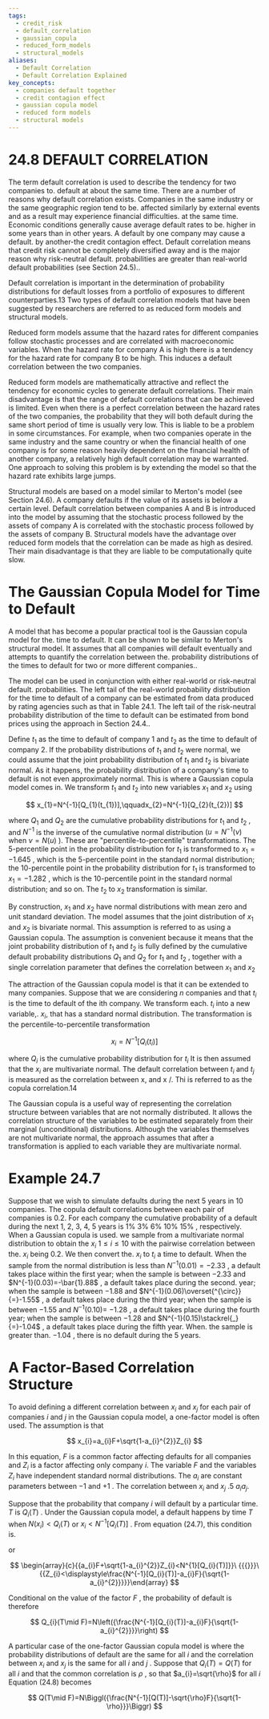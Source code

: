 ```yaml
---
tags:
  - credit_risk
  - default_correlation
  - gaussian_copula
  - reduced_form_models
  - structural_models
aliases:
  - Default Correlation
  - Default Correlation Explained
key_concepts:
  - companies default together
  - credit contagion effect
  - gaussian copula model
  - reduced form models
  - structural models
---
```


# 24.8 DEFAULT CORRELATION  

The term default correlation is used to describe the tendency for two companies to. default at about the same time. There are a number of reasons why default correlation exists. Companies in the same industry or the same geographic region tend to be. affected similarly by external events and as a result may experience financial difficulties. at the same time. Economic conditions generally cause average default rates to be. higher in some years than in other years. A default by one company may cause a default. by another-the credit contagion effect. Default correlation means that credit risk cannot be completely diversified away and is the major reason why risk-neutral default. probabilities are greater than real-world default probabilities (see Section 24.5)..  

Default correlation is important in the determination of probability distributions for default losses from a portfolio of exposures to different counterparties.13 Two types of default correlation models that have been suggested by researchers are referred to as reduced form models and structural models.  

Reduced form models assume that the hazard rates for different companies follow stochastic processes and are correlated with macroeconomic variables. When the hazard rate for company A is high there is a tendency for the hazard rate for company B to be high. This induces a default correlation between the two companies.  

Reduced form models are mathematically attractive and reflect the tendency for economic cycles to generate default correlations. Their main disadvantage is that the range of default correlations that can be achieved is limited. Even when there is a perfect correlation between the hazard rates of the two companies, the probability that they will both default during the same short period of time is usually very low. This is liable to be a problem in some circumstances. For example, when two companies operate in the same industry and the same country or when the financial health of one company is for some reason heavily dependent on the financial health of another company, a relatively high default correlation may be warranted. One approach to solving this problem is by extending the model so that the hazard rate exhibits large jumps.  

Structural models are based on a model similar to Merton's model (see Section 24.6). A company defaults if the value of its assets is below a certain level. Default correlation between companies A and B is introduced into the model by assuming that the stochastic process followed by the assets of company A is correlated with the stochastic process followed by the assets of company B. Structural models have the advantage over reduced form models that the correlation can be made as high as desired. Their main disadvantage is that they are liable to be computationally quite slow.  

# The Gaussian Copula Model for Time to Default  

A model that has become a popular practical tool is the Gaussian copula model for the. time to default. It can be shown to be similar to Merton's structural model. It assumes that all companies will default eventually and attempts to quantify the correlation between the. probability distributions of the times to default for two or more different companies..  

The model can be used in conjunction with either real-world or risk-neutral default. probabilities. The left tail of the real-world probability distribution for the time to default of a company can be estimated from data produced by rating agencies such as that in Table 24.1. The left tail of the risk-neutral probability distribution of the time to default can be estimated from bond prices using the approach in Section 24.4..  

Define $t_{1}$ as the time to default of company 1 and $t_{2}$ as the time to default of company 2. If the probability distributions of $t_{1}$ and $t_{2}$ were normal, we could assume that the joint probability distribution of $t_{1}$ and $t_{2}$ is bivariate normal. As it happens, the probability distribution of a company's time to default is not even approximately normal. This is where a Gaussian copula model comes in. We transform $t_{1}$ and $t_{2}$ into new variables $x_{1}$ and $x_{2}$ using  

$$
x_{1}=N^{-1}[Q_{1}(t_{1})],\qquadx_{2}=N^{-1}[Q_{2}(t_{2})]
$$  

where $Q_{1}$ and $Q_{2}$ are the cumulative probability distributions for $t_{1}$ and $t_{2}$ , and $N^{-1}$ is the inverse of the cumulative normal distribution $(u=N^{-1}(\nu)$ when $\nu=N(u)$ ). These are "percentile-to-percentile" transformations. The 5-percentile point in the probability distribution for $t_{1}$ is transformed to $x_{1}=-1.645$ , which is the 5-percentile point in the standard normal distribution; the 10-percentile point in the probability distribution for $t_{1}$ is transformed to $x_{1}=-1.282$ , which is the 10-percentile point in the standard normal distribution; and so on. The $t_{2}$ to $x_{2}$ transformation is similar.  

By construction, $x_{1}$ and $x_{2}$ have normal distributions with mean zero and unit standard deviation. The model assumes that the joint distribution of $x_{1}$ and $x_{2}$ is bivariate normal. This assumption is referred to as using a Gaussian copula. The assumption is convenient because it means that the joint probability distribution of $t_{1}$ and $t_{2}$ is fully defined by the cumulative default probability distributions $Q_{1}$ and $Q_{2}$ for $t_{1}$ and $t_{2}$ , together with a single correlation parameter that defines the correlation between $x_{1}$ and $x_{2}$  

The attraction of the Gaussian copula model is that it can be extended to many companies. Suppose that we are considering $n$ companies and that $t_{i}$ is the time to default of the ith company. We transform each. $t_{i}$ into a new variable,. $x_{i},$ that has a standard normal distribution. The transformation is the percentile-to-percentile transformation  

$$
x_{i}=N^{-1}[Q_{i}(t_{i})]
$$  

where $Q_{i}$ is the cumulative probability distribution for $t_{i}$ It is then assumed that the $x_{i}$ are multivariate normal. The default correlation between $t_{i}$ and $t_{j}$ is measured as the correlation between x, and x /. Thi is referred to as the copula correlation.14  

The Gaussian copula is a useful way of representing the correlation structure between variables that are not normally distributed. It allows the correlation structure of the variables to be estimated separately from their marginal (unconditional) distributions. Although the variables themselves are not multivariate normal, the approach assumes that after a transformation is applied to each variable they are multivariate normal.  

# Example 24.7  

Suppose that we wish to simulate defaults during the next 5 years in 10 companies. The copula default correlations between each pair of companies is 0.2. For each company the cumulative probability of a default during the next 1, 2, 3, 4, 5 years is $1\%$ $3\%$ $6\%$ $10\%$ $15\%$ , respectively. When a Gaussian copula is used. we sample from a multivariate normal distribution to obtain the $x_{i}$ $1\leq i\leq10$ with the pairwise correlation between the. $x_{i}$ being 0.2. We then convert the. $x_{i}$ to $t_{i}$ a time to default. When the sample from the normal distribution is less than $N^{-1}(0.01)=-2.33$ , a default takes place within the first year; when the sample is between $-2.33$ and $N^{-1}(0.03)=-\bar{1}.88$ , a default takes place during the second. year; when the sample is between $-1.88$ and $N^{-1}(0.06)\overset{^{\circ}}{=}-1.55$ , a default takes place during the third year; when the sample is between $-1.55$ and $N^{-1}(0.10)=$ $-1.28$ , a default takes place during the fourth year; when the sample is between $-1.28$ and $N^{-1}(0.15)\stackrel{_}{=}-1.04$ , a default takes place during the fifth year. When. the sample is greater than. $-1.04$ , there is no default during the 5 years.  

# A Factor-Based Correlation Structure  

To avoid defining a different correlation between $x_{i}$ and $x_{j}$ for each pair of companies $i$ and $j$ in the Gaussian copula model, a one-factor model is often used. The assumption is that  

$$
x_{i}=a_{i}F+\sqrt{1-a_{i}^{2}}Z_{i}
$$  

In this equation, $F$ is a common factor affecting defaults for all companies and $Z_{i}$ is a factor affecting only company $i.$ The variable $F$ and the variables $Z_{i}$ have independent standard normal distributions. The $a_{i}$ are constant parameters between $-1$ and $+1$ . The correlation between $x_{i}$ and $x_{j}$ .5 $a_{i}a_{j}.$  

Suppose that the probability that company $i$ will default by a particular time. $T$ is $Q_{i}(T)$ . Under the Gaussian copula model, a default happens by time $T$ when $N(x_{i})<Q_{i}(T)$ or $x_{i}<N^{-1}[Q_{i}(T)]$ . From equation (24.7), this condition is.  

or  

$$
\begin{array}{c}{{a_{i}F+\sqrt{1-a_{i}^{2}}Z_{i}<N^{1}[Q_{i}(T)]}}\ {{{}}}\ {{Z_{i}<\displaystyle\frac{N^{-1}[Q_{i}(T)]-a_{i}F}{\sqrt{1-a_{i}^{2}}}}}\end{array}
$$  

Conditional on the value of the factor $F$ , the probability of default is therefore  

$$
Q_{i}(T\mid F)=N\left({\frac{N^{-1}[Q_{i}(T)]-a_{i}F}{\sqrt{1-a_{i}^{2}}}}\right)
$$  

A particular case of the one-factor Gaussian copula model is where the probability distributions of default are the same for all $i$ and the correlation between $x_{i}$ and $x_{j}$ is the same for all $i$ and $j$ . Suppose that $Q_{i}(T)=Q(T)$ for all $i$ and that the common correlation is $\rho$ , so that $a_{i}=\sqrt{\rho}$ for all $i$ Equation (24.8) becomes  

$$
Q(T\mid F)=N\Biggl({\frac{N^{-1}[Q(T)]-\sqrt{\rho}F}{\sqrt{1-\rho}}}\Biggr)
$$  
